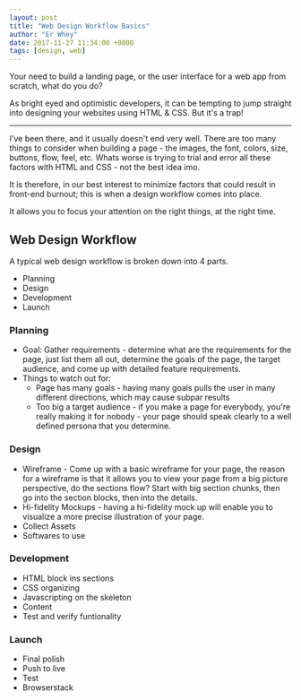 ```yaml
---
layout: post
title: "Web Design Workflow Basics"
author: "Er Whey"
date: 2017-11-27 11:34:00 +0800
tags: [design, web]
---
```


Your need to build a landing page, or the user interface for a web app from scratch, what do you do?


As bright eyed and optimistic developers, it can be tempting to jump straight into designing your websites using HTML & CSS. But it's a trap!

***
>

I've been there, and it usually doesn't end very well. There are too many things to consider when building a page - the images, the font, colors, size, buttons, flow, feel, etc. Whats worse is trying to trial and error all these factors with HTML and CSS - not the best idea imo.

It is therefore, in our best interest to minimize factors that could result in front-end burnout; this is when a design workflow comes into place.

It allows you to focus your attention on the right things, at the right time.

## **Web Design Workflow**
A typical web design workflow is broken down into 4 parts.
+ Planning
+ Design
+ Development
+ Launch
>

### **Planning**
+ Goal: Gather requirements - determine what are the requirements for the page, just list them all out, determine the goals of the page, the target audience, and come up with detailed feature requirements.
+ Things to watch out for:
  - Page has many goals - having many goals pulls the user in many different directions, which may cause subpar results
  - Too big a target audience - if you make a page for everybody, you're really making it for nobody - your page should speak clearly to a well defined persona that you determine.
>

### **Design**
- Wireframe - Come up with a basic wireframe for your page, the reason for a wireframe is that it allows you to view your page from a big picture perspective, do the sections flow? Start with big section chunks, then go into the section blocks, then into the details.
- Hi-fidelity Mockups - having a hi-fidelity mock up will enable you to visualize a more precise illustration of your page.
- Collect Assets
- Softwares to use
>

### **Development**
- HTML block ins sections
- CSS organizing
- Javascripting on the skeleton
- Content
- Test and verify funtionality
>

### **Launch**
- Final polish
- Push to live
- Test
- Browserstack
>

